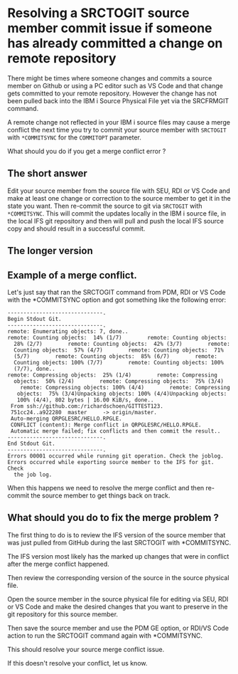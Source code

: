 # Resolving a SRCTOGIT source member commit issue if someone has already committed a change on remote repository
There might be times where someone changes and commits a source member on Github or using a PC editor such as VS Code and that change gets committed to your remote repository. However the change has not been pulled back into the IBM i Source Physical File yet via the SRCFRMGIT command.   

A remote change not reflected in your IBM i source files may cause a merge conflict the next time you try to commit your source member with ```SRCTOGIT``` with ```*COMMITSYNC``` for the ```COMMITOPT``` parameter.   

What should you do if you get a merge conflict error ?   

## The short answer
Edit your source member from the source file with SEU, RDI or VS Code and make at least one change or correction to the source member to get it in the state you want. Then re-commit the source to git via ```SRCTOGIT``` with ```*COMMITSYNC```. This will commit the updates locally in the IBM i source file, in the local IFS git repository and then will pull and push the local IFS source copy and should result in a successful commit.  

## The longer version  

## Example of a merge conflict.
Let's just say that ran the SRCTOGIT command from PDM, RDI or VS Code with the *COMMITSYNC option and got something like the following error:   
```
------------------------------.                                         
Begin Stdout Git.                                                       
------------------------------.                                         
remote: Enumerating objects: 7, done..                                  
remote: Counting objects:  14% (1/7)        remote: Counting objects:  
  28% (2/7)        remote: Counting objects:  42% (3/7)        remote:
  Counting objects:  57% (4/7)        remote: Counting objects:  71%   
  (5/7)        remote: Counting objects:  85% (6/7)        remote:    
  Counting objects: 100% (7/7)        remote: Counting objects: 100%   
  (7/7), done..                                                         
remote: Compressing objects:  25% (1/4)        remote: Compressing     
  objects:  50% (2/4)        remote: Compressing objects:  75% (3/4)   
    remote: Compressing objects: 100% (4/4)        remote: Compressing
   objects:  75% (3/4)Unpacking objects: 100% (4/4)Unpacking objects: 
   100% (4/4), 802 bytes | 16.00 KiB/s, done..                          
 From ssh://github.com:/richardschoen/GITTEST123.                       
 751cc24..a922280  master     -> origin/master.                         
 Auto-merging QRPGLESRC/HELLO.RPGLE.                                    
 CONFLICT (content): Merge conflict in QRPGLESRC/HELLO.RPGLE.           
 Automatic merge failed; fix conflicts and then commit the result..
------------------------------.                                      
End Stdout Git.                                                      
------------------------------.                                      
Errors 00001 occurred while running git operation. Check the joblog.
Errors occurred while exporting source member to the IFS for git. Check
  the job log.                                                         
```

When this happens we need to resolve the merge conflict and then re-commit the source member to get things back on track.    

## What should you do to fix the merge problem ?
The first thing to do is to review the IFS version of the source member that was just pulled from GitHub during the last SRCTOGIT with *COMMITSYNC.

The IFS version most likely has the marked up changes that were in conflict after the merge conflict happened.   

Then review the corresponding version of the source in the source physical file.    

Open the source member in the source physical file for editing via SEU, RDI or VS Code and make the desired changes that you want to preserve in the git repository for this source member.    

Then save the source member and use the PDM GE option, or RDI/VS Code action to run the SRCTOGIT command again with *COMMITSYNC.   

This should resolve your source merge conflict issue.    

If this doesn't resolve your conflict, let us know.

